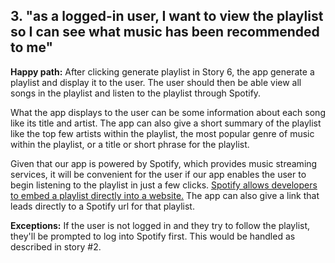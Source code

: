 ## 3. "as a logged-in user, I want to view the playlist so I can see what music has been recommended to me"

**Happy path:** After clicking generate playlist in Story 6, the app generate a playlist and display it to the user. The user should then be able view all songs in the playlist and listen to the playlist through Spotify.

What the app displays to the user can be some information about each song like its title and artist. The app can also give a short summary of the playlist like the top few artists within the playlist, the most popular genre of music within the playlist, or a title or short phrase for the playlist.

Given that our app is powered by Spotify, which provides music streaming services, it will be convenient for the user if our app enables the user to begin listening to the playlist in just a few clicks. [Spotify allows developers to embed a playlist directly into a website.](https://developer.spotify.com/documentation/widgets/generate/embed/) The app can also give a link that leads directly to a Spotify url for that playlist.

**Exceptions:** If the user is not logged in and they try to follow the playlist, they'll be prompted to log into Spotify first. This would be handled as described in story #2.
